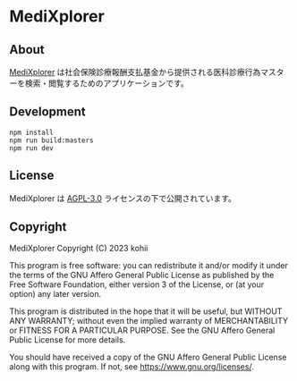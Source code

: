 # MediXplorer

## About

[MediXplorer](https://medi-xplorer.com/) は社会保険診療報酬支払基金から提供される医科診療行為マスターを検索・閲覧するためのアプリケーションです。

## Development

```
npm install
npm run build:masters
npm run dev
```

## License

MediXplorer は [AGPL-3.0](https://github.com/kohii/medi-xplorer/blob/main/LICENSE) ライセンスの下で公開されています。

## Copyright

MediXplorer
Copyright (C) 2023 kohii

This program is free software: you can redistribute it and/or modify
it under the terms of the GNU Affero General Public License as published
by the Free Software Foundation, either version 3 of the License, or
(at your option) any later version.

This program is distributed in the hope that it will be useful,
but WITHOUT ANY WARRANTY; without even the implied warranty of
MERCHANTABILITY or FITNESS FOR A PARTICULAR PURPOSE. See the
GNU Affero General Public License for more details.

You should have received a copy of the GNU Affero General Public License
along with this program. If not, see https://www.gnu.org/licenses/.
